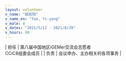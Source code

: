 ```yaml
---
layout: volunteer
v_name: "姚奕阳"
v_name_en: "Yao, Yi-yang"
v_male: 0
v_dates: "2021/5/12 - 2021/8/29"
v_hours: 98
---
```



| 担任 | 第八届中国地区iGEMer交流会志愿者<br/>CCiC8组委会成员 |
| 负责 | 会议申办、主办相关的各项事务 |